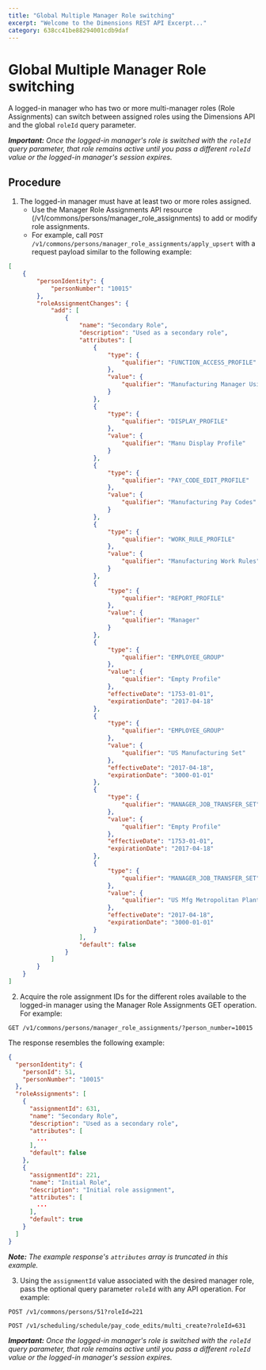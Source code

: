 ```yaml
---
title: "Global Multiple Manager Role switching"
excerpt: "Welcome to the Dimensions REST API Excerpt..."
category: 638cc41be88294001cdb9daf
---
```


# Global Multiple Manager Role switching

A logged-in manager who has two or more multi-manager roles (Role Assignments) can switch between assigned roles using the Dimensions API and the global `roleId` query parameter.

_**Important:** Once the logged-in manager's role is switched with the `roleId` query parameter, that role remains active until you pass a different `roleId` value or the logged-in manager's session expires._

## Procedure

1. The logged-in manager must have at least two or more roles assigned.
    * Use the Manager Role Assignments API resource (/v1/commons/persons/manager_role_assignments) to add or modify role assignments.
    * For example, call `POST /v1/commons/persons/manager_role_assignments/apply_upsert` with a request payload similar to the following example:

``` json
[
    {
        "personIdentity": {
            "personNumber": "10015"
        },
        "roleAssignmentChanges": {
            "add": [
                {
                    "name": "Secondary Role",
                    "description": "Used as a secondary role",
                    "attributes": [
                        {
                            "type": {
                                "qualifier": "FUNCTION_ACCESS_PROFILE"
                            },
                            "value": {
                                "qualifier": "Manufacturing Manager Using PE"
                            }
                        },
                        {
                            "type": {
                                "qualifier": "DISPLAY_PROFILE"
                            },
                            "value": {
                                "qualifier": "Manu Display Profile"
                            }
                        },
                        {
                            "type": {
                                "qualifier": "PAY_CODE_EDIT_PROFILE"
                            },
                            "value": {
                                "qualifier": "Manufacturing Pay Codes"
                            }
                        },
                        {
                            "type": {
                                "qualifier": "WORK_RULE_PROFILE"
                            },
                            "value": {
                                "qualifier": "Manufacturing Work Rules"
                            }
                        },
                        {
                            "type": {
                                "qualifier": "REPORT_PROFILE"
                            },
                            "value": {
                                "qualifier": "Manager"
                            }
                        },
                        {
                            "type": {
                                "qualifier": "EMPLOYEE_GROUP"
                            },
                            "value": {
                                "qualifier": "Empty Profile"
                            },
                            "effectiveDate": "1753-01-01",
                            "expirationDate": "2017-04-18"
                        },
                        {
                            "type": {
                                "qualifier": "EMPLOYEE_GROUP"
                            },
                            "value": {
                                "qualifier": "US Manufacturing Set"
                            },
                            "effectiveDate": "2017-04-18",
                            "expirationDate": "3000-01-01"
                        },
                        {
                            "type": {
                                "qualifier": "MANAGER_JOB_TRANSFER_SET"
                            },
                            "value": {
                                "qualifier": "Empty Profile"
                            },
                            "effectiveDate": "1753-01-01",
                            "expirationDate": "2017-04-18"
                        },
                        {
                            "type": {
                                "qualifier": "MANAGER_JOB_TRANSFER_SET"
                            },
                            "value": {
                                "qualifier": "US Mfg Metropolitan Plant Set"
                            },
                            "effectiveDate": "2017-04-18",
                            "expirationDate": "3000-01-01"
                        }
                    ],
                    "default": false
                }
            ]
        }
    }
]
```

2. Acquire the role assignment IDs for the different roles available to the logged-in manager using the Manager Role Assignments GET operation. For example:

`GET /v1/commons/persons/manager_role_assignments/?person_number=10015`

The response resembles the following example:

``` json
{
  "personIdentity": {
    "personId": 51,
    "personNumber": "10015"
  },
  "roleAssignments": [
    {
      "assignmentId": 631,
      "name": "Secondary Role",
      "description": "Used as a secondary role",
      "attributes": [
        ...
      ],
      "default": false
    },
    {
      "assignmentId": 221,
      "name": "Initial Role",
      "description": "Initial role assignment",
      "attributes": [
        ...
      ],
      "default": true
    }
  ]
}
```

_**Note:** The example response's `attributes` array is truncated in this example._

3. Using the `assignmentId` value associated with the desired manager role, pass the optional query parameter `roleId` with any API operation. For example:

`POST /v1/commons/persons/51?roleId=221`

`POST /v1/scheduling/schedule/pay_code_edits/multi_create?roleId=631`

_**Important:** Once the logged-in manager's role is switched with the `roleId` query parameter, that role remains active until you pass a different `roleId` value or the logged-in manager's session expires._

